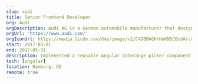 ```yaml
---
slug: audi
title: Senior Frontend Developer
org: Audi
orgDescription: Audi AG is a German automobile manufacturer that designs, engineers, produces, markets and distributes luxury vehicles.
orgUrl: 'https://www.audi.com/'
orgIconUrl: https://media.licdn.com/dms/image/v2/C4D0BAQHrHaKN5CBcdA/company-logo_200_200/company-logo_200_200/0/1631313033092?e=1733356800&v=beta&t=wu3j15gabSKSidEaoqnQhEZuDv2iyZUpd85PKRSIi38
start: 2017-03-01
end: 2017-05-31
description: Implemented a reusable Angular daterange picker component, which was going to allow the user to book appointments for test drives.
tech: [angular]
location: Hamburg, DE
remote: true
---
```


